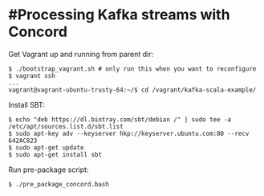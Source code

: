 #Processing Kafka streams with Concord
===================
Get Vagrant up and running from parent dir:

	$ ./bootstrap_vagrant.sh # only run this when you want to reconfigure
	$ vagrant ssh
	...
	vagrant@vagrant-ubuntu-trusty-64:~/$ cd /vagrant/kafka-scala-example/
	
Install SBT:

	$ echo "deb https://dl.bintray.com/sbt/debian /" | sudo tee -a /etc/apt/sources.list.d/sbt.list
	$ sudo apt-key adv --keyserver hkp://keyserver.ubuntu.com:80 --recv 642AC823
	$ sudo apt-get update
	$ sudo apt-get install sbt

Run pre-package script:

	$ ./pre_package_concord.bash
	
